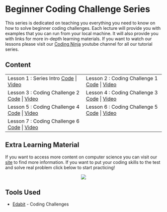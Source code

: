 # Beginner Coding Challenge Series

This series is dedicated on teaching you everything you need to know on how to solve beginner coding challenges. Each lecture will provide you with examples that you can run from your local machine. It will also provide you with links for more in-depth learning materials. If you want to watch our lessons please visit our [Coding Ninja](http://www.youtube.com/channel/UCGwVjl5fbIp6Z363IgJZl8A) youtube channel for all our tutorial series.

## Content

<table>
  <tr>
    <td>Lesson 1 : Series Intro <a href="https://github.com/codingninja-dev/beginner-coding-challenge-course-notes/tree/master/Beginner%20Coding%20Challenge%20Series/01.%20Series%20Intro">Code</a> | <a href="https://youtu.be/RTwInFg2USk">Video</a></td>
    <td>Lesson 2 : Coding Challenge 1 <a href="https://github.com/codingninja-dev/beginner-coding-challenge-course-notes/tree/master/Beginner%20Coding%20Challenge%20Series/02.%20Return%20the%20Sum%20of%20Two%20Numbers">Code</a> | <a href="https://youtu.be/2AyX5_eu8ps">Video</a></td>
  </tr>
  <tr>
    <td>Lesson 3 : Coding Challenge 2 <a href="https://github.com/codingninja-dev/beginner-coding-challenge-course-notes/tree/master/Beginner%20Coding%20Challenge%20Series/03.%20Convert%20Minutes%20into%20Seconds">Code</a> | <a href="https://youtu.be/v91xpQN6r7c">Video</a></td>
    <td>Lesson 4 : Coding Challenge 3 <a href="https://github.com/codingninja-dev/beginner-coding-challenge-course-notes/tree/master/Beginner%20Coding%20Challenge%20Series/04.%20Return%20the%20Next%20Number%20from%20the%20Integer%20Passed">Code</a> | <a href="https://youtu.be/hTlcYf7kjpU">Video</a></td>
  </tr>
  <tr>
    <td>Lesson 5 : Coding Challenge 4 <a href="https://github.com/codingninja-dev/beginner-coding-challenge-course-notes/tree/master/Beginner%20Coding%20Challenge%20Series/05.%20Area%20of%20a%20Triangle">Code</a> | <a href="https://youtu.be/IQ6i5iXAh2A">Video</a></td>
    <td>Lesson 6 : Coding Challenge 5 <a href="https://github.com/codingninja-dev/beginner-coding-challenge-course-notes/tree/master/Beginner%20Coding%20Challenge%20Series/06.%20Convert%20Age%20to%20Days">Code</a> | <a href="https://youtu.be/eONBKcy7Vfg">Video</a></td>
  </tr>
  <tr>
    <td>Lesson 7 : Coding Challenge 6 <a href="https://github.com/codingninja-dev/beginner-coding-challenge-course-notes/tree/master/Beginner%20Coding%20Challenge%20Series/07.%20Return%20the%20First%20Element%20in%20an%20Array">Code</a> | <a href="https://youtu.be/ClniQHvNLsE">Video</a></td>
  </tr>
</table>

## Extra Learning Material

If you want to access more content on computer science you can visit our [site](https://www.liinks.co/codingninja) to find more information. If you want to put your coding skills to the test and solve real problem click below to start practicing!

<p align = "center">
<a href="https://edabit.com?ref=nelsonlee1" target="_BLANK" rel="nofollow"><img src="https://static.tapfiliate.com/5fcf4fb8f2a93129988852.png?a=86250-326e8e&s=1322662-cbeeac" border="0"></a>
</p>

## Tools Used

* [Edabit](https://edabit.com?ref=nelsonlee1) - Coding Challenges 

